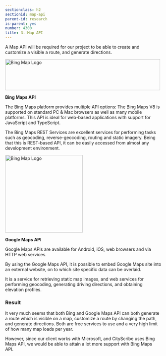 ```yaml
---
sectionclass: h2
sectionid: map-api
parent-id: research
is-parent: yes
number: 4300
title: 3. Map API
---
```

A Map API will be required for our project to be able to create and customize a visible a route, and generate directions.

<img src="{{ site.url }}/img/bing-map-logo.png" alt="Bing Map Logo" style="width: 500px; height: 100px;">

<b>Bing Maps API</b>

The Bing Maps platform provides multiple API options:
The Bing Maps V8 is supported on standard PC & Mac browsers as well as many mobile platforms. This API is ideal for web-based applications with support for JavaScript and TypeScript.

The Bing Maps REST Services are excellent services for performing tasks such as geocoding, reverse-geocoding, routing and static imagery. Being that this is REST-based API, it can be easily accessed from almost any development environment.

<img src="{{ site.url }}/img/google-maps-logo.png" alt="Bing Map Logo" style="width: 250px; height: 250px;">

<b>Google Maps API</b>

Google Maps APIs are available for Android, iOS, web browsers and via HTTP web services.

By using the Google Maps API, it is possible to embed Google Maps site into an external website, on to which site specific data can be overlaid.

It is a service for retrieving static map images, and web services for performing geocoding, generating driving directions, and obtaining elevation profiles.


### Result

It very much seems that both Bing and Google Maps API can both generate a route which is visible on a map, customize a route by changing the path, and generate directions. Both are free services to use and a very high limit of how many map loads per year.

However, since our client works with Microsoft, and CityScribe uses Bing Maps API, we would be able to attain a lot more support with Bing Maps API.
